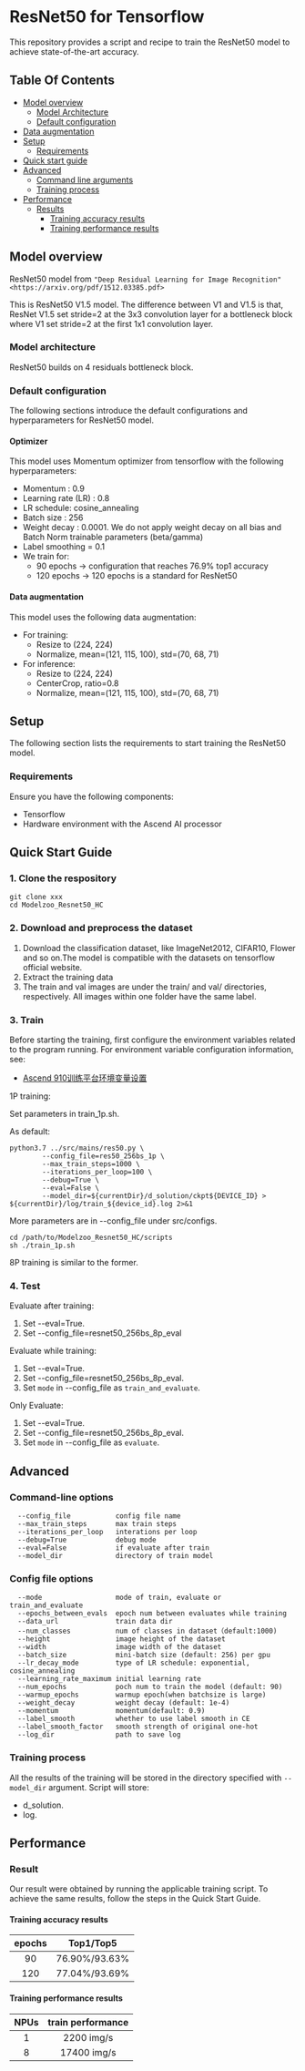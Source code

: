 # ResNet50 for Tensorflow

This repository provides a script and recipe to train the ResNet50 model to achieve state-of-the-art accuracy.

## Table Of Contents

* [Model overview](#model-overview)
  * [Model Architecture](#model-architecture)  
  * [Default configuration](#default-configuration)
* [Data augmentation](#data-augmentation)
* [Setup](#setup)
  * [Requirements](#requirements)
* [Quick start guide](#quick-start-guide)
* [Advanced](#advanced)
  * [Command line arguments](#command-line-arguments)
  * [Training process](#training-process)
* [Performance](#performance)
  * [Results](#results)
    * [Training accuracy results](#training-accuracy-results)
    * [Training performance results](#training-performance-results)


    

## Model overview

ResNet50 model from
    `"Deep Residual Learning for Image Recognition" <https://arxiv.org/pdf/1512.03385.pdf>`

This is ResNet50 V1.5 model. The difference between V1 and V1.5 is that, ResNet V1.5 set stride=2 at the 3x3 convolution layer for a bottleneck block where V1 set stride=2 at the first 1x1 convolution layer.

### Model architecture

ResNet50 builds on 4 residuals bottleneck block.

### Default configuration

The following sections introduce the default configurations and hyperparameters for ResNet50 model.

#### Optimizer

This model uses Momentum optimizer from tensorflow with the following hyperparameters:

- Momentum : 0.9
- Learning rate (LR) : 0.8
- LR schedule: cosine_annealing
- Batch size : 256
- Weight decay :  0.0001. We do not apply weight decay on all bias and Batch Norm trainable parameters (beta/gamma)
- Label smoothing = 0.1
- We train for:
  - 90 epochs -> configuration that reaches 76.9% top1 accuracy
  - 120 epochs -> 120 epochs is a standard for ResNet50

#### Data augmentation

This model uses the following data augmentation:

- For training:
  - Resize to (224, 224)
  - Normalize, mean=(121, 115, 100), std=(70, 68, 71)
- For inference:
  - Resize to (224, 224)
  - CenterCrop, ratio=0.8
  - Normalize, mean=(121, 115, 100), std=(70, 68, 71)

## Setup
The following section lists the requirements to start training the ResNet50 model.
### Requirements
Ensure you have the following components:
  - Tensorflow
  - Hardware environment with the Ascend AI processor


## Quick Start Guide

### 1. Clone the respository

```shell
git clone xxx
cd Modelzoo_Resnet50_HC
```

### 2. Download and preprocess the dataset

1. Download the classification dataset, like ImageNet2012, CIFAR10, Flower and so on.The model is compatible with the datasets on tensorflow official website.
2. Extract the training data
3. The train and val images are under the train/ and val/ directories, respectively. All images within one folder have the same label.

### 3. Train

Before starting the training, first configure the environment variables related to the program running. For environment variable configuration information, see:
- [Ascend 910训练平台环境变量设置](https://gitee.com/ascend/modelzoo/wikis/Ascend%20910%E8%AE%AD%E7%BB%83%E5%B9%B3%E5%8F%B0%E7%8E%AF%E5%A2%83%E5%8F%98%E9%87%8F%E8%AE%BE%E7%BD%AE?sort_id=3148819)

1P training:

Set parameters in train_1p.sh.

As default:
```shell
python3.7 ../src/mains/res50.py \
        --config_file=res50_256bs_1p \
        --max_train_steps=1000 \
        --iterations_per_loop=100 \
        --debug=True \
        --eval=False \
        --model_dir=${currentDir}/d_solution/ckpt${DEVICE_ID} > ${currentDir}/log/train_${device_id}.log 2>&1
```
More parameters are in --config_file under src/configs.
```shell
cd /path/to/Modelzoo_Resnet50_HC/scripts
sh ./train_1p.sh
```

8P training is similar to the former.


### 4. Test

Evaluate after training:
1. Set --eval=True.
2. Set --config_file=resnet50_256bs_8p_eval

Evaluate while training:
1. Set --eval=True.
2. Set --config_file=resnet50_256bs_8p_eval.
3. Set `mode` in --config_file as `train_and_evaluate`.

Only Evaluate:
1. Set --eval=True.
2. Set --config_file=resnet50_256bs_8p_eval.
3. Set `mode` in --config_file as `evaluate`.

## Advanced
### Command-line options
```
  --config_file           config file name
  --max_train_steps       max train steps
  --iterations_per_loop   interations per loop
  --debug=True            debug mode
  --eval=False            if evaluate after train
  --model_dir             directory of train model
```

### Config file options

```
  --mode                  mode of train, evaluate or train_and_evaluate
  --epochs_between_evals  epoch num between evaluates while training
  --data_url              train data dir
  --num_classes           num of classes in dataset（default:1000)
  --height                image height of the dataset
  --width                 image width of the dataset
  --batch_size            mini-batch size (default: 256) per gpu
  --lr_decay_mode         type of LR schedule: exponential, cosine_annealing
  --learning_rate_maximum initial learning rate
  --num_epochs            poch num to train the model (default: 90)
  --warmup_epochs         warmup epoch(when batchsize is large)
  --weight_decay          weight decay (default: 1e-4)
  --momentum              momentum(default: 0.9)
  --label_smooth          whether to use label smooth in CE
  --label_smooth_factor   smooth strength of original one-hot
  --log_dir               path to save log
```

### Training process

All the results of the training will be stored in the directory specified with `--model_dir` argument.
Script will store:
 - d_solution.
 - log.
 
## Performance

### Result

Our result were obtained by running the applicable training script. To achieve the same results, follow the steps in the Quick Start Guide.

#### Training accuracy results

| **epochs** |   Top1/Top5   |
| :--------: | :-----------: |
|     90     | 76.90%/93.63% |
|    120     | 77.04%/93.69% |

#### Training performance results

| **NPUs** | train performance |
| :------: | :---------------: |
|    1     |   2200 img/s   |
|    8     |   17400 img/s   |











